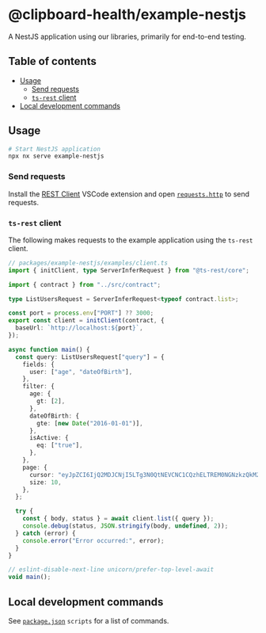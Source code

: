 # @clipboard-health/example-nestjs <!-- omit from toc -->

A NestJS application using our libraries, primarily for end-to-end testing.

## Table of contents <!-- omit from toc -->

- [Usage](#usage)
  - [Send requests](#send-requests)
  - [`ts-rest` client](#ts-rest-client)
- [Local development commands](#local-development-commands)

## Usage

```bash
# Start NestJS application
npx nx serve example-nestjs
```

### Send requests

Install the [REST Client](https://marketplace.visualstudio.com/items?itemName=humao.rest-client) VSCode extension and open [`requests.http`](./requests.http) to send requests.

### `ts-rest` client

The following makes requests to the example application using the `ts-rest` client.

<!-- prettier-ignore -->
```ts
// packages/example-nestjs/examples/client.ts
import { initClient, type ServerInferRequest } from "@ts-rest/core";

import { contract } from "../src/contract";

type ListUsersRequest = ServerInferRequest<typeof contract.list>;

const port = process.env["PORT"] ?? 3000;
export const client = initClient(contract, {
  baseUrl: `http://localhost:${port}`,
});

async function main() {
  const query: ListUsersRequest["query"] = {
    fields: {
      user: ["age", "dateOfBirth"],
    },
    filter: {
      age: {
        gt: [2],
      },
      dateOfBirth: {
        gte: [new Date("2016-01-01")],
      },
      isActive: {
        eq: ["true"],
      },
    },
    page: {
      cursor: "eyJpZCI6IjQ2MDJCNjI5LTg3N0QtNEVCNC1CQzhELTREM0NGNzkzQkM2NSJ9",
      size: 10,
    },
  };

  try {
    const { body, status } = await client.list({ query });
    console.debug(status, JSON.stringify(body, undefined, 2));
  } catch (error) {
    console.error("Error occurred:", error);
  }
}

// eslint-disable-next-line unicorn/prefer-top-level-await
void main();

```

## Local development commands

See [`package.json`](./package.json) `scripts` for a list of commands.
